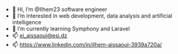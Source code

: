 - 👋 Hi, I’m @Ilhem23 software engineer
- 👀 I’m interested in web development, data analysis and artificial intelligence
- 🌱 I’m currently learning Symphony and Laravel
- 📫 ei_aissaoui@esi.dz
- 📫 https://www.linkedin.com/in/ilhem-aissaoui-3939a720a/

<!---
Ilhem23/Ilhem23 is a ✨ special ✨ repository because its `README.md` (this file) appears on your GitHub profile.
You can click the Preview link to take a look at your changes.
--->
